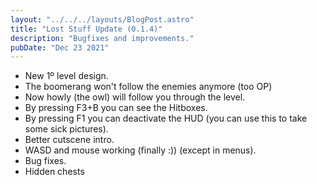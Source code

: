 ```yaml
---
layout: "../../../layouts/BlogPost.astro"
title: "Lost Stuff Update (0.1.4)"
description: "Bugfixes and improvements."
pubDate: "Dec 23 2021"
---
```


- New 1º level design.
- The boomerang won't follow the enemies anymore (too OP)
- Now howly (the owl) will follow you through the level.
- By pressing F3+B you can see the Hitboxes.
- By pressing F1 you can deactivate the HUD (you can use this to take some sick pictures).
- Better cutscene intro.
- WASD and mouse working (finally :)) (except in menus).
- Bug fixes.
- Hidden chests